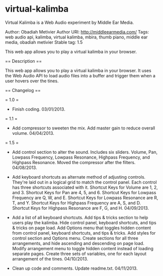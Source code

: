 virtual-kalimba
===============

Virtual Kalimba is a Web Audio experiment by Middle Ear Media.

Author: Obadiah Metivier
Author URI: http://middleearmedia.com/
Tags: web audio api, kalimba, virtual kalimba, mbira, thumb piano, middle ear media, obadiah metivier
Stable tag: 1.5

This web app allows you to play a virtual kalimba in your browser.

== Description ==

This web app allows you to play a virtual kalimba in your browser. It uses the Web Audio API to load audio files into a buffer and trigger them when a user hovers over the tines.

== Changelog ==

= 1.0 =
* Finish coding. 03/01/2013.

= 1.1 =
* Add compressor to sweeten the mix. Add master gain to reduce overall volume. 04/04/2013.

= 1.5 =
* Add control section to alter the sound. Includes six sliders. Volume, Pan, Lowpass Frequency, Lowpass Resonance, Highpass Frequency, and Highpass Resonance. Moved the compressor after the filters.  04/08/2013.

* Add keyboard shortcuts as alternate method of adjusting controls. They're laid out in a logical grid to match the control panel. Each control has three shortcuts associated with it. Shortcut Keys for Volume are 1, 2, and 3. Shortcut Keys for Pan are 4, 5, and 6. Shortcut Keys for Lowpass Frequency are Q, W, and E. Shortcut Keys for Lowpass Resonance are R, T, and Y. Shortcut Keys for Highpass Frequency are A, S, and D. Shortcut Keys for Highpass Resonance are F, G, and H. 04/09/2013.

* Add a list of all keyboard shortcuts. Add tips & tricks section to help users play the kalimba. Hide control panel, keyboard shortcuts, and tips & tricks on page load. Add Options menu that toggles hidden content from control panel, keyboard shortcuts, and tips & tricks. Add styles for control section and Options menu. Create sections for all three arrangements, and hide ascending and descending on page load. Modify arrangement menu to toggle hidden content instead of loading separate pages. Create three sets of variables, one for each layout arrangement of the tines.  04/10/2013.

* Clean up code and comments. Update readme.txt. 04/11/2013.
